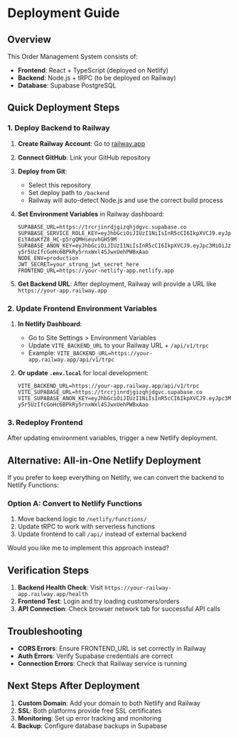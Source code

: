 # Deployment Guide

## Overview
This Order Management System consists of:
- **Frontend**: React + TypeScript (deployed on Netlify)
- **Backend**: Node.js + tRPC (to be deployed on Railway)
- **Database**: Supabase PostgreSQL

## Quick Deployment Steps

### 1. Deploy Backend to Railway

1. **Create Railway Account**: Go to [railway.app](https://railway.app)
2. **Connect GitHub**: Link your GitHub repository
3. **Deploy from Git**: 
   - Select this repository
   - Set deploy path to `/backend`
   - Railway will auto-detect Node.js and use the correct build process

4. **Set Environment Variables** in Railway dashboard:
   ```
   SUPABASE_URL=https://trcrjinrdjgizqhjdgvc.supabase.co
   SUPABASE_SERVICE_ROLE_KEY=eyJhbGciOiJIUzI1NiIsInR5cCI6IkpXVCJ9.eyJpc3MiOiJzdXBhYmFzZSIsInJlZiI6InRyY3JqaW5yZGpnaXpxaGpkZ3ZjIiwicm9sZSI6InNlcnZpY2Vfcm9sZSIsImlhdCI6MTc0OTA0MTY1MCwiZXhwIjoyMDY0NjE3NjUwfQ.3yf8UQGvmSl-EiYAdaKfZ8_HC-p5rgQMHseuvhGH59M
   SUPABASE_ANON_KEY=eyJhbGciOiJIUzI1NiIsInR5cCI6IkpXVCJ9.eyJpc3MiOiJzdXBhYmFzZSIsInJlZiI6InRyY3JqaW5yZGpnaXpxaGpkZ3ZjIiwicm9sZSI6ImFub24iLCJpYXQiOjE3NDkwNDE2NTAsImV4cCI6MjA2NDYxNzY1MH0.2-y5r5UzIfcGoHc6BPkRy5rnxWxl4SJwxUehPWBxAao
   NODE_ENV=production
   JWT_SECRET=your_strong_jwt_secret_here
   FRONTEND_URL=https://your-netlify-app.netlify.app
   ```

5. **Get Backend URL**: After deployment, Railway will provide a URL like `https://your-app.railway.app`

### 2. Update Frontend Environment Variables

1. **In Netlify Dashboard**:
   - Go to Site Settings > Environment Variables
   - Update `VITE_BACKEND_URL` to your Railway URL + `/api/v1/trpc`
   - Example: `VITE_BACKEND_URL=https://your-app.railway.app/api/v1/trpc`

2. **Or update `.env.local`** for local development:
   ```
   VITE_BACKEND_URL=https://your-app.railway.app/api/v1/trpc
   VITE_SUPABASE_URL=https://trcrjinrdjgizqhjdgvc.supabase.co
   VITE_SUPABASE_ANON_KEY=eyJhbGciOiJIUzI1NiIsInR5cCI6IkpXVCJ9.eyJpc3MiOiJzdXBhYmFzZSIsInJlZiI6InRyY3JqaW5yZGpnaXpxaGpkZ3ZjIiwicm9sZSI6ImFub24iLCJpYXQiOjE3NDkwNDE2NTAsImV4cCI6MjA2NDYxNzY1MH0.2-y5r5UzIfcGoHc6BPkRy5rnxWxl4SJwxUehPWBxAao
   ```

### 3. Redeploy Frontend

After updating environment variables, trigger a new Netlify deployment.

## Alternative: All-in-One Netlify Deployment

If you prefer to keep everything on Netlify, we can convert the backend to Netlify Functions:

### Option A: Convert to Netlify Functions
1. Move backend logic to `/netlify/functions/`
2. Update tRPC to work with serverless functions
3. Update frontend to call `/api/` instead of external backend

Would you like me to implement this approach instead?

## Verification Steps

1. **Backend Health Check**: Visit `https://your-railway-app.railway.app/health`
2. **Frontend Test**: Login and try loading customers/orders
3. **API Connection**: Check browser network tab for successful API calls

## Troubleshooting

- **CORS Errors**: Ensure FRONTEND_URL is set correctly in Railway
- **Auth Errors**: Verify Supabase credentials are correct
- **Connection Errors**: Check that Railway service is running

## Next Steps After Deployment

1. **Custom Domain**: Add your domain to both Netlify and Railway
2. **SSL**: Both platforms provide free SSL certificates
3. **Monitoring**: Set up error tracking and monitoring
4. **Backup**: Configure database backups in Supabase